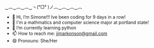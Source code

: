 ‿︵‿︵‿︵‿ヽ(°□° )ノ︵‿︵‿︵‿︵
- 👋 Hi, I’m Simone!!! Ive been coding for 9 days in a row!
- 👀 I'm a mathmatics and computer science major at portland state!
- 🌱 I’m currently learning python
- 📫 How to reach me: jjmarkonson@gmail.com
- 😄 Pronouns: She/Her


<!---
Simone-Scheuer/Simone-Scheuer is a ✨ special ✨ repository because its `README.md` (this file) appears on your GitHub profile.
You can click the Preview link to take a look at your changes.
--->
